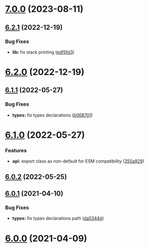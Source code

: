 # [7.0.0](https://github.com/nfroidure/yerror/compare/v6.2.1...v7.0.0) (2023-08-11)



## [6.2.1](https://github.com/nfroidure/yerror/compare/v6.2.0...v6.2.1) (2022-12-19)


### Bug Fixes

* **lib:** fix stack printing ([edf5fd3](https://github.com/nfroidure/yerror/commit/edf5fd32126a1689863cc995859243251d25c8b4))



# [6.2.0](https://github.com/nfroidure/yerror/compare/v6.1.1...v6.2.0) (2022-12-19)



## [6.1.1](https://github.com/nfroidure/yerror/compare/v6.1.0...v6.1.1) (2022-05-27)


### Bug Fixes

* **types:** fix types declarations ([b068701](https://github.com/nfroidure/yerror/commit/b0687012a769dd6f560fd4342a66907c8834301a))



# [6.1.0](https://github.com/nfroidure/yerror/compare/v6.0.2...v6.1.0) (2022-05-27)


### Features

* **api:** export class as non-default for ESM compatibility ([355a929](https://github.com/nfroidure/yerror/commit/355a92922300e5e4730d30da6be35e84d8552585))



## [6.0.2](https://github.com/nfroidure/yerror/compare/v6.0.1...v6.0.2) (2022-05-25)



## [6.0.1](https://github.com/nfroidure/yerror/compare/v6.0.0...v6.0.1) (2021-04-10)


### Bug Fixes

* **types:** fix types declarations path ([da5344d](https://github.com/nfroidure/yerror/commit/da5344ddc3aa47f0867a1cc720f0bde02943932a))



# [6.0.0](https://github.com/nfroidure/yerror/compare/v5.0.0...v6.0.0) (2021-04-09)



